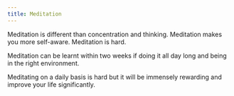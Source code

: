 ```yaml
---
title: Meditation
---
```


Meditation is different than concentration and thinking.
Meditation makes you more self-aware.
Meditation is hard.

Meditation can be learnt within two weeks if doing it all day long and being in the right environment.

Meditating on a daily basis is hard but it will be immensely rewarding and improve your life significantly.
